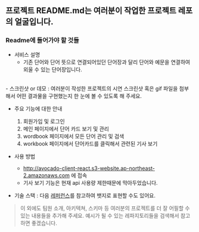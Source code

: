## 프로젝트 README.md는 여러분이 작업한 프로젝트 레포의 얼굴입니다.

### Readme에 들어가야 할 것들  

- 서비스 설명
  - 기존 단어와 단어 뜻으로 연결되어있던 단어장과 달리 단어와 예문을 연결하여 외울 수 있는 단어장입니다.
<br />
- 스크린샷 or 데모 : 여러분이 작성한 프로젝트의 시연 스크린샷 혹은 gif 파일을 첨부해서 어떤 결과물을 구현했는지 한 눈에 볼 수 있도록 해 주세요.


- 주요 기능에 대한 안내
  1. 회원가입 및 로그인
  2. 메인 페이지에서 단어 카드 보기 및 관리
  3. wordbook 페이지에서 모든 단어 관리 및 검색
  4. workbook 페이지에서 단어카드를 클릭해서 관련된 기사 보기
  
  
- 사용 방법
  - http://avocado-client-react.s3-website.ap-northeast-2.amazonaws.com 에 접속
  - 기사 보기 기능은 현재 api 사용량 제한때문에 막아두었습니다.
  
- 기술 스택 : 다음 [레퍼런스](https://velog.io/@loakick/Shield-IO-%EC%82%AC%EC%9A%A9%EB%B2%95-iojyndy4pi)를 참고하여 뱃지로 표현할 수도 있어요.

> 이 외에도 팀원 소개, 아키텍쳐, 스키마 등 여러분의 프로젝트를 더 잘 어필할 수 있는 내용들을 추가해 주세요. 
> 예시가 될 수 있는 레파지토리들을 검색해서 참고하면 좋겠습니다. 

<br/>
<br/>

